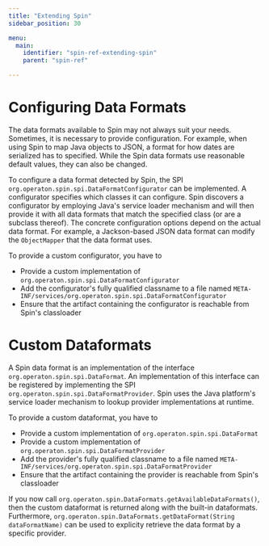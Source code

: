 ```yaml
---
title: "Extending Spin"
sidebar_position: 30

menu:
  main:
    identifier: "spin-ref-extending-spin"
    parent: "spin-ref"

---
```


# Configuring Data Formats

The data formats available to Spin may not always suit your needs. Sometimes, it is necessary to provide configuration. For example, when using Spin to map Java objects to JSON, a format for how dates are serialized has to specified. While the Spin data formats use reasonable default values, they can also be changed.

To configure a data format detected by Spin, the SPI `org.operaton.spin.spi.DataFormatConfigurator` can be implemented. A configurator specifies which classes it can configure. Spin discovers a configurator by employing Java's service loader mechanism and will then provide it with all data formats that match the specified class (or are a subclass thereof). The concrete configuration options depend on the actual data format. For example, a Jackson-based JSON data format can modify the `ObjectMapper` that the data format uses.

To provide a custom configurator, you have to

* Provide a custom implementation of `org.operaton.spin.spi.DataFormatConfigurator`
* Add the configurator's fully qualified classname to a file named `META-INF/services/org.operaton.spin.spi.DataFormatConfigurator`
* Ensure that the artifact containing the configurator is reachable from Spin's classloader


# Custom Dataformats

A Spin data format is an implementation of the interface `org.operaton.spin.spi.DataFormat`. An implementation of this interface can be registered by implementing the SPI `org.operaton.spin.spi.DataFormatProvider`. Spin uses the Java platform's service loader mechanism to lookup provider implementations at runtime.

To provide a custom dataformat, you have to

* Provide a custom implementation of `org.operaton.spin.spi.DataFormat`
* Provide a custom implementation of `org.operaton.spin.spi.DataFormatProvider`
* Add the provider's fully qualified classname to a file named `META-INF/services/org.operaton.spin.spi.DataFormatProvider`
* Ensure that the artifact containing the provider is reachable from Spin's classloader

If you now call `org.operaton.spin.DataFormats.getAvailableDataFormats()`, then the custom dataformat is returned along with the built-in dataformats. Furthermore, `org.operaton.spin.DataFormats.getDataFormat(String dataFormatName)` can be used to explicity retrieve the data format by a specific provider.
